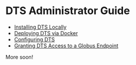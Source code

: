 # DTS Administrator Guide

* [Installing DTS Locally](installation.md)
* [Deploying DTS via Docker](docker.md)
* [Configuring DTS](config.md)
* [Granting DTS Access to a Globus Endpoint](globus.md)

More soon!

